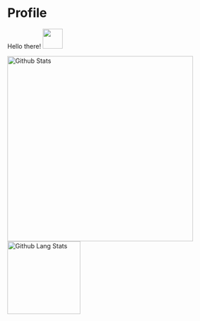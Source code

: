 # Profile
Hello there! <img src="https://github.githubassets.com/images/mona-whisper.gif" width="45">

<img src="https://github-readme-stats.vercel.app/api?username=lucpena&show_icons=true" alt="Github Stats" width="420"/>
<img src="https://github-readme-stats.vercel.app/api/top-langs/?username=lucpena&layout=compact" alt="Github Lang Stats" height="165">

 

<!--
**lucpena/lucpena** is a ✨ _special_ ✨ repository because its `README.md` (this file) appears on your GitHub profile.

Here are some ideas to get you started:

- 🔭 I’m currently working on ...
- 🌱 I’m currently learning ...
- 👯 I’m looking to collaborate on ...
- 🤔 I’m looking for help with ...
- 💬 Ask me about ...
- 📫 How to reach me: ...
- 😄 Pronouns: ...
- ⚡ Fun fact: ...
-->
